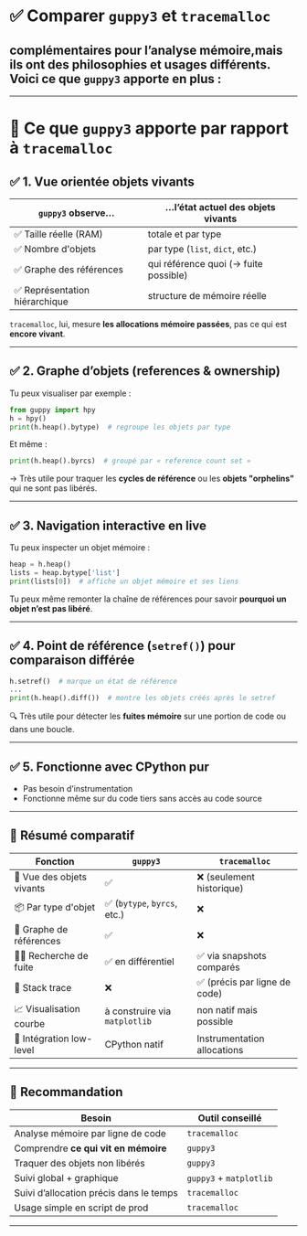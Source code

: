 # ✅ Comparer `guppy3` et `tracemalloc`
## complémentaires pour l’analyse mémoire,mais ils ont des **philosophies et usages différents**. Voici ce que **`guppy3` apporte en plus** :

---

# 🧠 Ce que `guppy3` apporte par rapport à `tracemalloc`

## ✅ 1. **Vue orientée objets vivants**

| `guppy3` observe…       | …l’état actuel **des objets vivants** |
|--------------------------|----------------------------------------|
| ✅ Taille réelle (RAM)   | totale et par type                    |
| ✅ Nombre d'objets       | par type (`list`, `dict`, etc.)       |
| ✅ Graphe des références | qui référence quoi (→ fuite possible) |
| ✅ Représentation hiérarchique | structure de mémoire réelle       |

`tracemalloc`, lui, mesure **les allocations mémoire passées**, pas ce qui est **encore vivant**.

---

## ✅ 2. **Graphe d’objets (references & ownership)**

Tu peux visualiser par exemple :

```python
from guppy import hpy
h = hpy()
print(h.heap().bytype)  # regroupe les objets par type
```

Et même :

```python
print(h.heap().byrcs)  # groupé par « reference count set »
```

→ Très utile pour traquer les **cycles de référence** ou les **objets "orphelins"** qui ne sont pas libérés.

---

## ✅ 3. **Navigation interactive en live**

Tu peux inspecter un objet mémoire :

```python
heap = h.heap()
lists = heap.bytype['list']
print(lists[0])  # affiche un objet mémoire et ses liens
```

Tu peux même remonter la chaîne de références pour savoir **pourquoi un objet n’est pas libéré**.

---

## ✅ 4. **Point de référence (`setref()`) pour comparaison différée**

```python
h.setref()  # marque un état de référence
...
print(h.heap().diff())  # montre les objets créés après le setref
```

🔍 Très utile pour détecter les **fuites mémoire** sur une portion de code ou dans une boucle.

---

## ✅ 5. **Fonctionne avec CPython pur**

- Pas besoin d’instrumentation
- Fonctionne même sur du code tiers sans accès au code source

---

## 🔄 Résumé comparatif

| Fonction                    | `guppy3`                      | `tracemalloc`                   |
|----------------------------|-------------------------------|---------------------------------|
| 🧠 Vue des objets vivants  | ✅                             | ❌ (seulement historique)        |
| 📦 Par type d'objet        | ✅ (`bytype`, `byrcs`, etc.)   | ❌                              |
| 🔁 Graphe de références     | ✅                             | ❌                              |
| 🕵️‍♀️ Recherche de fuite    | ✅ en différentiel              | ✅ via snapshots comparés        |
| 📜 Stack trace             | ❌                             | ✅ (précis par ligne de code)    |
| 📈 Visualisation courbe    | à construire via `matplotlib` | non natif mais possible         |
| 🧪 Intégration low-level   | CPython natif                 | Instrumentation allocations     |

---

## 🔧 Recommandation

| Besoin                                      | Outil conseillé    |
|--------------------------------------------|--------------------|
| Analyse mémoire par ligne de code          | `tracemalloc`      |
| Comprendre **ce qui vit en mémoire**       | `guppy3`           |
| Traquer des objets non libérés             | `guppy3`           |
| Suivi global + graphique                   | `guppy3` + `matplotlib` |
| Suivi d’allocation précis dans le temps    | `tracemalloc`      |
| Usage simple en script de prod             | `tracemalloc`      |

---
